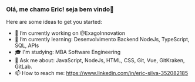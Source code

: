 ### Olá, me chamo Eric! seja bem vindo👋


Here are some ideas to get you started:

- 🔭 I’m currently working on @ExagoInnovation
- 🌱 I’m currently learning: Desenvolvimento Backend NodeJs, TypeScript, SQL, APIs
- 🎓 I'm studying: MBA Software Engineering
- 💬 Ask me about: JavaScript, NodeJs, HTML, CSS, Git, Vue, GitKraken, GitLab.
- 📫 How to reach me: https://www.linkedin.com/in/eric-silva-352082185

